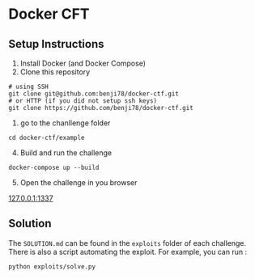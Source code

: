 # Docker CFT

## Setup Instructions

1. Install Docker (and Docker Compose)
2. Clone this repository

```shell
# using SSH
git clone git@github.com:benji78/docker-ctf.git
# or HTTP (if you did not setup ssh keys)
git clone https://github.com/benji78/docker-ctf.git
```

1. go to the chanllenge folder

```shell
cd docker-ctf/example
```

4. Build and run the challenge

```shell
docker-compose up --build
```

5. Open the challenge in you browser

[127.0.0.1:1337](http://127.0.0.1:1337)

## Solution

The `SOLUTION.md` can be found in the `exploits` folder of each challenge. There is also a script automating the exploit. For example, you can run :

```shell
python exploits/solve.py
```